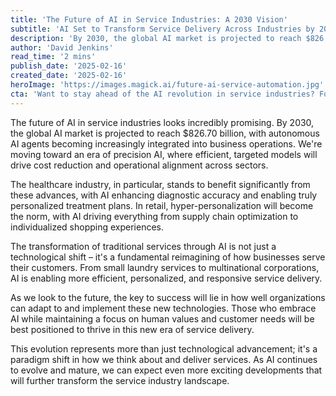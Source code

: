 ```yaml
---
title: 'The Future of AI in Service Industries: A 2030 Vision'
subtitle: 'AI Set to Transform Service Delivery Across Industries by 2030'
description: 'By 2030, the global AI market is projected to reach $826.70 billion, revolutionizing service industries through autonomous agents and precision AI. From healthcare to retail, AI is enabling more efficient, personalized service delivery while maintaining focus on human values.'
author: 'David Jenkins'
read_time: '2 mins'
publish_date: '2025-02-16'
created_date: '2025-02-16'
heroImage: 'https://images.magick.ai/future-ai-service-automation.jpg'
cta: 'Want to stay ahead of the AI revolution in service industries? Follow us on LinkedIn for regular insights and updates on how AI is transforming business operations.'
---
```


The future of AI in service industries looks incredibly promising. By 2030, the global AI market is projected to reach $826.70 billion, with autonomous AI agents becoming increasingly integrated into business operations. We're moving toward an era of precision AI, where efficient, targeted models will drive cost reduction and operational alignment across sectors.

The healthcare industry, in particular, stands to benefit significantly from these advances, with AI enhancing diagnostic accuracy and enabling truly personalized treatment plans. In retail, hyper-personalization will become the norm, with AI driving everything from supply chain optimization to individualized shopping experiences.

The transformation of traditional services through AI is not just a technological shift – it's a fundamental reimagining of how businesses serve their customers. From small laundry services to multinational corporations, AI is enabling more efficient, personalized, and responsive service delivery.

As we look to the future, the key to success will lie in how well organizations can adapt to and implement these new technologies. Those who embrace AI while maintaining a focus on human values and customer needs will be best positioned to thrive in this new era of service delivery.

This evolution represents more than just technological advancement; it's a paradigm shift in how we think about and deliver services. As AI continues to evolve and mature, we can expect even more exciting developments that will further transform the service industry landscape.